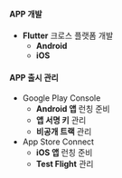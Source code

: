 #### APP 개발
  - **Flutter** 크로스 플랫폼 개발
    - **Android**
    - **iOS**

#### APP 출시 관리
  - Google Play Console
    - **Android 앱** 런칭 준비
    - **앱 서명 키** 관리
    - **비공개 트랙** 관리
  - App Store Connect
    - **iOS 앱** 런칭 준비
    - **Test Flight** 관리